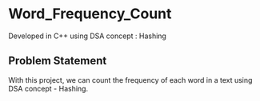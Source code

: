 # Word_Frequency_Count
Developed in C++ using DSA concept : Hashing 

## Problem Statement
With this project, we can count the frequency of each word in a text using DSA concept - Hashing.  

